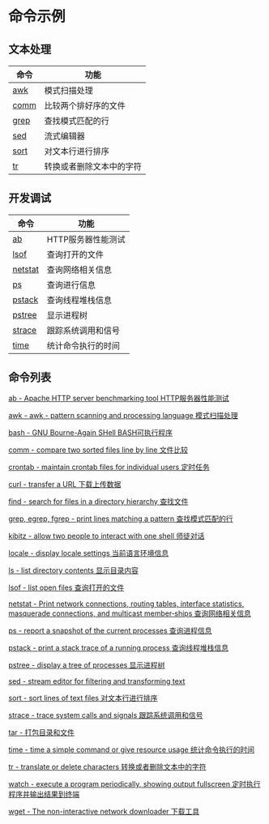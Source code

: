 # 命令示例

## 文本处理

#### 

|命令                                  |功能                                       |
|--------------------------------------|-------------------------------------------|
|[awk](#docs/command_list#awk)         |模式扫描处理                               |
|[comm](#docs/command_list#comm)       |比较两个排好序的文件                       |
|[grep](#docs/command_list#grep)       |查找模式匹配的行                           |
|[sed](#docs/command_list#sed)         |流式编辑器                                 |
|[sort](#docs/command_list#sort)       |对文本行进行排序                           |
|[tr](#docs/command_list#tr)           |转换或者删除文本中的字符                   |


## 开发调试

#### 

|命令                                   |功能                                       |
|---------------------------------------|-------------------------------------------|
|[ab](#docs/command_list#ab)            |HTTP服务器性能测试                         |
|[lsof](#docs/command_list#lsof)        |查询打开的文件                             |
|[netstat](#docs/command_list#netstat)  |查询网络相关信息                           |
|[ps](#docs/command_list#ps)            |查询进行信息                               |
|[pstack](#docs/command_list#pstack)    |查询线程堆栈信息                           |
|[pstree](#docs/command_list#pstree)    |显示进程树                                 |
|[strace](#docs/command_list#strace)    |跟踪系统调用和信号                         |
|[time](#docs/command_list#time)        |统计命令执行的时间                         |


## 命令列表

[ab - Apache HTTP server benchmarking tool HTTP服务器性能测试](#docs/command_list#ab)

[awk - awk - pattern scanning and processing language 模式扫描处理](#docs/command_list#awk)

[bash - GNU Bourne-Again SHell BASH可执行程序](#docs/command_list#bash)

[comm - compare two sorted files line by line 文件比较](#docs/command_list#comm)

[crontab - maintain crontab files for individual users 定时任务](#docs/command_list#crontab)

[curl - transfer a URL 下载上传数据](#docs/command_list#curl)

[find - search for files in a directory hierarchy 查找文件](#docs/command_list#find)

[grep, egrep, fgrep - print lines matching a pattern 查找模式匹配的行](#docs/command_list#grep)

[kibitz - allow two people to interact with one shell 师徒对话](#docs/command_list#kibitz)

[locale - display locale settings 当前语言环境信息](#docs/command_list#locale)

[ls - list directory contents 显示目录内容](#docs/command_list#ls)

[lsof - list open files 查询打开的文件](#docs/command_list#lsof)

[netstat - Print network connections, routing tables, interface statistics, masquerade connections, and multicast member‐ships 查询网络相关信息](#docs/command_list#netstat)

[ps - report a snapshot of the current processes 查询进程信息](#docs/command_list#ps)

[pstack - print a stack trace of a running process 查询线程堆栈信息](#docs/command_list#pstack)

[pstree - display a tree of processes 显示进程树](#docs/command_list#pstree)

[sed - stream editor for filtering and transforming text](#docs/command_list#sed)

[sort - sort lines of text files 对文本行进行排序](#docs/command_list#sort)

[strace - trace system calls and signals 跟踪系统调用和信号](#docs/command_list#strace)

[tar - 打包目录和文件](#docs/command_list#tar)

[time - time a simple command or give resource usage 统计命令执行的时间](#docs/command_list#time)

[tr - translate or delete characters 转换或者删除文本中的字符](#docs/command_list#tr)

[watch - execute a program periodically, showing output fullscreen 定时执行程序并输出结果到终端](#docs/command_list#watch)

[wget - The non-interactive network downloader 下载工具](#docs/command_list#wget)




